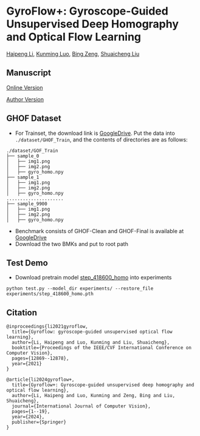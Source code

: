 # GyroFlow+: Gyroscope-Guided Unsupervised Deep Homography and Optical Flow Learning
[Haipeng Li](https://lhaippp.github.io/), [Kunming Luo](https://coolbeam.github.io/index.html), [Bing Zeng](https://scholar.google.com.hk/citations?user=4y0QncgAAAAJ&hl=zh-CN), [Shuaicheng Liu](http://www.liushuaicheng.org/)

## Manuscript
[Online Version](https://link.springer.com/article/10.1007/s11263-023-01978-5)

[Author Version](https://github.com/user-attachments/files/18960206/s11263-023-01978-5.2.pdf)


## GHOF Dataset
- For Trainset, the download link is [GoogleDrive](https://drive.google.com/file/d/1duHQBIWLOPHd5LxBBLpsy6-3FAg_kqNp/view?usp=sharing). Put the data into `./dataset/GHOF_Train`, and the contents of directories are as follows:

```
./dataset/GOF_Train
├── sample_0
│   ├── img1.png
│   ├── img2.png
│   ├── gyro_homo.npy
├── sample_1
│   ├── img1.png
│   ├── img2.png
│   ├── gyro_homo.npy
.....................
├── sample_9900
│   ├── img1.png
│   ├── img2.png
│   ├── gyro_homo.npy

```
- Benchmark consists of GHOF-Clean and GHOF-Final is available at [GoogleDrive]( https://drive.google.com/drive/folders/1Un1rK777AEuz1tT3MJ7OTgZt2PHtIwRW?usp=sharing)
- Download the two BMKs and put to root path

## Test Demo
- Download pretrain model [step_418600_homo](https://drive.google.com/drive/folders/1Un1rK777AEuz1tT3MJ7OTgZt2PHtIwRW?usp=sharing) into experiments

`python test.py --model_dir experiments/ --restore_file experiments/step_418600_homo.pth`

## Citation

```
@inproceedings{li2021gyroflow,
  title={Gyroflow: gyroscope-guided unsupervised optical flow learning},
  author={Li, Haipeng and Luo, Kunming and Liu, Shuaicheng},
  booktitle={Proceedings of the IEEE/CVF International Conference on Computer Vision},
  pages={12869--12878},
  year={2021}
}

@article{li2024gyroflow+,
  title={Gyroflow+: Gyroscope-guided unsupervised deep homography and optical flow learning},
  author={Li, Haipeng and Luo, Kunming and Zeng, Bing and Liu, Shuaicheng},
  journal={International Journal of Computer Vision},
  pages={1--19},
  year={2024},
  publisher={Springer}
}
```
